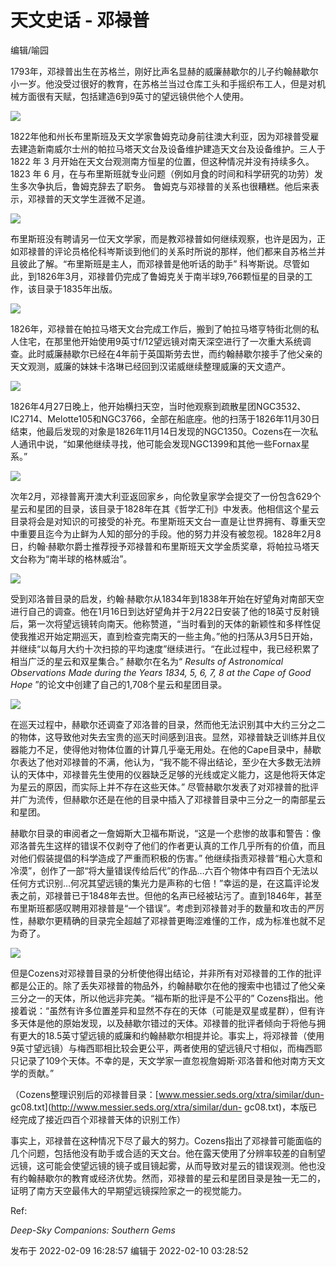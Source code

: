 # 天文史话 - 邓禄普

编辑/喻园

1793年，邓禄普出生在苏格兰，刚好比声名显赫的威廉赫歇尔的儿子约翰赫歇尔小一岁。他没受过很好的教育，在苏格兰当过仓库工头和手摇织布工人，但是对机械方面很有天赋，包括建造6到9英寸的望远镜供他个人使用。

![](https://pic2.zhimg.com/v2-b3e3164ede355088dee124dedaebc1ad_720w.png?source=d16d100b)

1822年他和州长布里斯班及天文学家鲁姆克动身前往澳大利亚，因为邓禄普受雇去建造新南威尔士州的帕拉马塔天文台及设备维护建造天文台及设备维护。三人于 1822
年 3 月开始在天文台观测南方恒星的位置，但这种情况并没有持续多久。1823 年 6
月，在与布里斯班就专业问题（例如月食的时间和科学研究的功劳）发生多次争执后，鲁姆克辞去了职务。
鲁姆克与邓禄普的关系也很糟糕。他后来表示，邓禄普的天文学生涯微不足道。

![](https://pic1.zhimg.com/v2-3f1b62f7779fe377f7ed52f7b9a1f7dd_720w.png?source=d16d100b)

布里斯班没有聘请另一位天文学家，而是教邓禄普如何继续观察，也许是因为，正如邓禄普的评论员格伦科岑斯谈到他们的关系时所说的那样，他们都来自苏格兰并且彼此了解。“布里斯班是主人，而邓禄普是他听话的助手”
科岑斯说。尽管如此，到1826年3月，邓禄普仍完成了鲁姆克关于南半球9,766颗恒星的目录的工作，该目录于1835年出版。

![](https://pic1.zhimg.com/v2-fcf893518c4b4949d586f2b4dd09cfe5_720w.png?source=d16d100b)

1826年，邓禄普在帕拉马塔天文台完成工作后，搬到了帕拉马塔亨特街北侧的私人住宅，在那里他开始使用9英寸f/12望远镜对南天深空进行了一次重大系统调查。此时威廉赫歇尔已经在4年前于英国斯劳去世，而约翰赫歇尔接手了他父亲的天文观测，威廉的妹妹卡洛琳已经回到汉诺威继续整理威廉的天文遗产。

![](https://pic2.zhimg.com/v2-1ad9ca3932cdecf2991349bfca45c370_720w.png?source=d16d100b)

1826年4月27日晚上，他开始横扫天空，当时他观察到疏散星团NGC3532、IC2714、Melotte105和NGC3766，全部在船底座。他的扫荡于1826年11月30日结束，他最后发现的对象是1826年11月14日发现的NGC1350。Cozens在一次私人通讯中说，“如果他继续寻找，他可能会发现NGC1399和其他一些Fornax星系。”

![](https://pic1.zhimg.com/v2-a6b6a4968251209c79fe30f34acc7ff3_720w.png?source=d16d100b)

次年2月，邓禄普离开澳大利亚返回家乡，向伦敦皇家学会提交了一份包含629个星云和星团的目录，该目录于1828年在其《哲学汇刊》中发表。他相信这个星云目录将会是对知识的可接受的补充。布里斯班天文台一直是让世界拥有、尊重天空中重要且迄今为止鲜为人知的部分的手段。他的努力并没有被忽视。1828年2月8日，约翰·赫歇尔爵士推荐授予邓禄普和布里斯班天文学金质奖章，将帕拉马塔天文台称为“南半球的格林威治”。

![](https://pic1.zhimg.com/v2-af0215539ef487913c30bb3164a129cb_720w.png?source=d16d100b)

受到邓洛普目录的启发，约翰·赫歇尔从1834年到1838年开始在好望角对南部天空进行自己的调查。他在1月16日到达好望角并于2月22日安装了他的18英寸反射镜后，第一次将望远镜转向南天。他称赞道，“当时看到的天体的新颖性和多样性促使我推迟开始定期巡天，直到检查完南天的一些主角。”他的扫荡从3月5日开始，并继续“以每月大约十次扫掠的平均速度”继续进行。“在此过程中，我已经积累了相当广泛的星云和双星集合。”
赫歇尔在名为“ _Results of Astronomical Observations Made during the Years 1834, 5,
6, 7, 8 at the Cape of Good Hope_ ”的论文中创建了自己的1,708个星云和星团目录。

![](https://pic2.zhimg.com/v2-fd67f0f46f89ded0d8f664118a814074_720w.png?source=d16d100b)

在巡天过程中，赫歇尔还调查了邓洛普的目录，然而他无法识别其中大约三分之二的物体，这导致他对失去宝贵的巡天时间感到沮丧。显然，邓禄普缺乏训练并且仪器能力不足，使得他对物体位置的计算几乎毫无用处。在他的Cape目录中，赫歇尔表达了他对邓禄普的不满，他认为，“我不能不得出结论，至少在大多数无法辨认的天体中，邓禄普先生使用的仪器缺乏足够的光线或定义能力，这是他将天体定为星云的原因，而实际上并不存在这些天体。”
尽管赫歇尔发表了对邓禄普的批评并广为流传，但赫歇尔还是在他的目录中插入了邓禄普目录中三分之一的南部星云和星团。

赫歇尔目录的审阅者之一詹姆斯大卫福布斯说，“这是一个悲惨的故事和警告：像邓洛普先生这样的错误不仅剥夺了他们的作者更认真的工作几乎所有的价值，而且对他们假装提倡的科学造成了严重而积极的伤害。”
他继续指责邓禄普“粗心大意和冷漠”，创作了一部“将大量错误传给后代”的作品…六百个物体中有四百个无法以任何方式识别…何况其望远镜的集光力是声称的七倍！”幸运的是，在这篇评论发表之前，邓禄普已于1848年去世。但他的名声已经被玷污了。直到1846年，甚至布里斯班都感叹聘用邓禄普是“一个错误”。考虑到邓禄普对手的数量和攻击的严厉性，赫歇尔更精确的目录完全超越了邓禄普更晦涩难懂的工作，成为标准也就不足为奇了。

![](https://pic1.zhimg.com/v2-0a2d9b5e18c1d9eb96e261b2e58a206d_720w.png?source=d16d100b)

但是Cozens对邓禄普目录的分析使他得出结论，并非所有对邓禄普的工作的批评都是公正的。除了丢失邓禄普的物品外，约翰赫歇尔在他的搜索中也错过了他父亲三分之一的天体，所以他远非完美。“福布斯的批评是不公平的”
Cozens指出。他接着说：“虽然有许多位置差异和显然不存在的天体（可能是双星或星群），但有许多天体是他的原始发现，以及赫歇尔错过的天体。邓禄普的批评者倾向于将他与拥有更大的18.5英寸望远镜的威廉和约翰赫歇尔相提并论。事实上，将邓禄普（使用9英寸望远镜）与梅西耶相比较会更公平，两者使用的望远镜尺寸相似，而梅西耶只记录了109个天体。不幸的是，天文学家一直忽视詹姆斯·邓洛普和他对南方天文学的贡献。”

（Cozens整理识别后的邓禄普目录：[www.messier.seds.org/xtra/similar/dun-
gc08.txt](http://www.messier.seds.org/xtra/similar/dun-
gc08.txt)，本版已经完成了接近四百个邓禄普天体的识别工作）

事实上，邓禄普在这种情况下尽了最大的努力。Cozens指出了邓禄普可能面临的几个问题，包括他没有助手或合适的天文台。他在露天使用了分辨率较差的自制望远镜，这可能会使望远镜的镜子或目镜起雾，从而导致对星云的错误观测。他也没有约翰赫歇尔的教育或经济优势。然而，邓禄普的星云和星团目录是独一无二的，证明了南方天空最伟大的早期望远镜探险家之一的视觉能力。

  

Ref:

 _Deep-Sky Companions: Southern Gems_

发布于 2022-02-09 16:28:57 编辑于 2022-02-10 03:28:52


